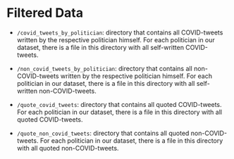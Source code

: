 # Filtered Data

- `/covid_tweets_by_politician`: directory that contains all COVID-tweets written by the respective politician himself. For each politician in our dataset, there is a file in this directory with all self-written COVID-tweets.

- `/non_covid_tweets_by_politician`: directory that contains all non-COVID-tweets written by the respective politician himself. For each politician in our dataset, there is a file in this directory with all self-written non-COVID-tweets.

- `/quote_covid_tweets`: directory that contains all quoted COVID-tweets. For each politician in our dataset, there is a file in this directory with all quoted COVID-tweets.

- `/quote_non_covid_tweets`: directory that contains all quoted non-COVID-tweets. For each politician in our dataset, there is a file in this directory with all quoted non-COVID-tweets.
